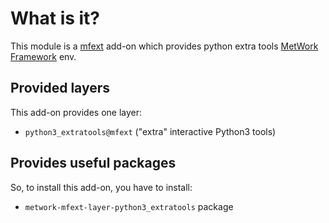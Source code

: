 # What is it?

This module is a [mfext](https://github.com/metwork-framework/mfext) add-on which
provides python extra tools [MetWork Framework](http://metwork-framework.org) env.

## Provided layers

This add-on provides one layer:

- `python3_extratools@mfext` ("extra" interactive Python3 tools)

## Provides useful packages

So, to install this add-on, you have to install:

- `metwork-mfext-layer-python3_extratools` package
